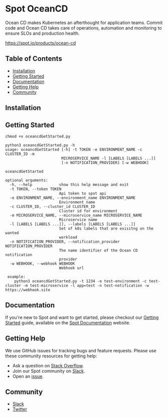 # Spot OceanCD

Ocean CD makes Kubernetes an afterthought for application teams. Commit code and Ocean CD takes care of operations, automation and monitoring to ensure SLOs and production health.

https://spot.io/products/ocean-cd

## Table of Contents

- [Installation](#installation)
- [Getting Started](#getting-started)
- [Documentation](#documentation)
- [Getting Help](#getting-help)
- [Community](#community)

## Installation


## Getting Started

```console
chmod +x oceancdGetStarted.py

python3 oceancdGetStarted.py -h
usage: oceancdGetStarted [-h] -t TOKEN -e ENVIRONMENT_NAME -c CLUSTER_ID -m
                         MICROSERVICE_NAME -l [LABELS [LABELS ...]]
                         [-n NOTIFICATION_PROVIDER] [-w WEBHOOK]

oceancdGetStarted

optional arguments:
  -h, --help            show this help message and exit
  -t TOKEN, --token TOKEN
                        Api token to spot api
  -e ENVIRONMENT_NAME, --environment_name ENVIRONMENT_NAME
                        Environment name
  -c CLUSTER_ID, --cluster_id CLUSTER_ID
                        Cluster id for environment
  -m MICROSERVICE_NAME, --microservice_name MICROSERVICE_NAME
                        Microservice name
  -l [LABELS [LABELS ...]], --labels [LABELS [LABELS ...]]
                        Set of k8s labels that are exisitng on the wanted
                        workload
  -n NOTIFICATION_PROVIDER, --notification_provider NOTIFICATION_PROVIDER
                        The name identifier of the Ocean CD notification
                        provider
  -w WEBHOOK, --webhook WEBHOOK
                        Webhook url

 example:
    python3 oceancdGetStarted.py -t 1234 -e test-environment -c test-cluster -m test-microservice -l app=test -n test-notification -w https://webhook.site
```

## Documentation

If you're new to Spot and want to get started, please checkout our [Getting Started](https://help.spot.io/getting-started-with-spotinst/) guide, available on the [Spot Documentation](https://help.spot.io/) website.


## Getting Help

We use GitHub issues for tracking bugs and feature requests. Please use these community resources for getting help:

- Ask a question on [Stack Overflow](https://stackoverflow.com/).
- Join our Spot community on [Slack](http://slack.spot.io/).
- Open an [issue](https://github.com/spotinst/spot-oceancd-releases/issues/new/choose/).

## Community

- [Slack](http://slack.spot.io/)
- [Twitter](https://twitter.com/spot_hq/)
